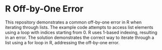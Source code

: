 # R Off-by-One Error
This repository demonstrates a common off-by-one error in R when iterating through lists.  The example code attempts to access list elements using a loop with indices starting from 0.  R uses 1-based indexing, resulting in an error.
The solution demonstrates the correct way to iterate through a list using a for loop in R, addressing the off-by-one error.